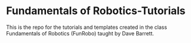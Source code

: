 # Fundamentals of Robotics-Tutorials
 This is the repo for the tutorials and templates created in the class Fundamentals of Robotics (FunRobo) taught by Dave Barrett.
